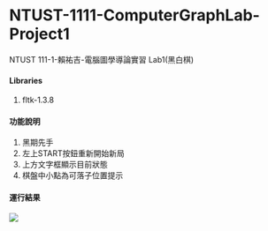 # NTUST-1111-ComputerGraphLab-Project1
NTUST 111-1-賴祐吉-電腦圖學導論實習 Lab1(黑白棋)

#### Libraries
 1. fltk-1.3.8

#### 功能說明
 1. 黑期先手
 2. 左上START按鈕重新開始新局
 3. 上方文字框顯示目前狀態
 4. 棋盤中小點為可落子位置提示

#### 運行結果
![](https://i.imgur.com/punptjV.png)
